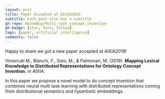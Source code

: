 ```yaml
---
layout: post
title: Paper Accepted at AIXIA2019
subtitle: Each post also has a subtitle
gh-repo: NooneBug/Multi_task_concept_invention
gh-badge: [star, fork, follow]
tags: [paper, artificial intelligence]
comments: false
---
```




Happy to share we got a new paper accepted at AIXIA2019!

Vimercati M., Bianchi, F., Soto, M., & Palmonari, M. (2019). **Mapping Lexical Knowledge to Distributed Representations for Ontology Concept Invention.** In AIXIA. 

In this paper we propose a novel model to do concept invention that combines neural multi task learning with
distributed representations coming from distributional semantics and hyperbolic embeddings.
